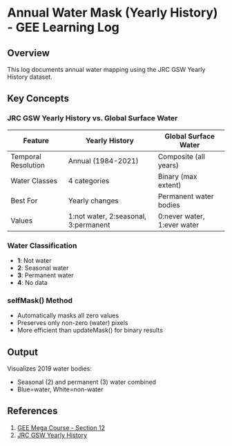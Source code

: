 # Annual Water Mask (Yearly History) - GEE Learning Log

## Overview
This log documents annual water mapping using the JRC GSW Yearly History dataset.

## Key Concepts

### JRC GSW Yearly History vs. Global Surface Water
| Feature | Yearly History | Global Surface Water |
|---------|----------------|----------------------|
| Temporal Resolution | Annual (1984-2021) | Composite (all years) |
| Water Classes | 4 categories | Binary (max extent) |
| Best For | Yearly changes | Permanent water bodies |
| Values | 1:not water, 2:seasonal, 3:permanent | 0:never water, 1:ever water |

### Water Classification
- **1**: Not water
- **2**: Seasonal water
- **3**: Permanent water
- **4**: No data

### selfMask() Method
- Automatically masks all zero values
- Preserves only non-zero (water) pixels
- More efficient than updateMask() for binary results

## Output
Visualizes 2019 water bodies:
- Seasonal (2) and permanent (3) water combined
- Blue=water, White=non-water

## References
1. [GEE Mega Course - Section 12](https://www.udemy.com/course/google-earth-engine-gis-remote-sensing/learn/lecture/42953794)
2. [JRC GSW Yearly History](https://developers.google.com/earth-engine/datasets/catalog/JRC_GSW1_4_YearlyHistory)
